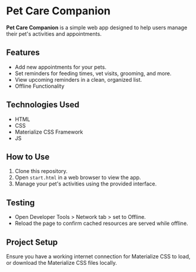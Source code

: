 # Pet Care Companion

**Pet Care Companion** is a simple web app designed to help users manage their pet's activities and appointments.

## Features
- Add new appointments for your pets.
- Set reminders for feeding times, vet visits, grooming, and more.
- View upcoming reminders in a clean, organized list.
- Offline Functionality

## Technologies Used
- HTML
- CSS
- Materialize CSS Framework
- JS

## How to Use
1. Clone this repository.
2. Open `start.html` in a web browser to view the app.
3. Manage your pet's activities using the provided interface.

## Testing
- Open Developer Tools > Network tab > set to Offline.
- Reload the page to confirm cached resources are served while offline.

## Project Setup
Ensure you have a working internet connection for Materialize CSS to load, or download the Materialize CSS files locally.
